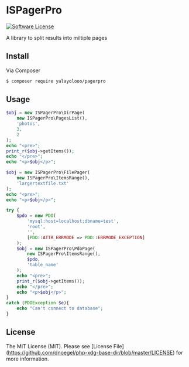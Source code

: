 # ISPagerPro

[![Software License](https://img.shields.io/badge/license-MIT-brightgreen.svg?style=flat-square)](LICENSE.md)

A library to split results into miltiple pages

## Install

Via Composer

``` bash
$ composer require yalayolooo/pagerpro
```

## Usage

``` php
$obj = new ISPagerPro\DirPage(
    new ISPagerPro\PagesList(),
    'photos',
    3,
    2
);
echo "<pre>";
print_r($obj->getItems());
echo "</pre>";
echo "<p>$obj</p>";
```

``` php
$obj = new ISPagerPro\FilePager(
    new ISPagerPro\ItemsRange(),
    'largertextfile.txt'
);
echo "<pre>";
echo "<p>$obj</p>";
```

``` php
try {
    $pdo = new PDO(
        'mysql:host=localhost;dbname=test',
        'root',
        '',
        [PDO::ATTR_ERRMODE => PDO::ERRMODE_EXCEPTION]
    );
    $obj = new ISPagerPro\PdoPage(
        new ISPagerPro\ItemsRange(),
        $pdo,
        'table_name'
    );
    echo "<pre>";
    print_r($obj->getItems());
    echo "</pre>";
    echo "<p>$obj</p>";
}
catch (PDOException $e){
    echo "Can't connect to database";
}
```

## License

The MIT License (MIT). Please see [License File] (https://github.com/dnoegel/php-xdg-base-dir/blob/master/LICENSE) for more information.